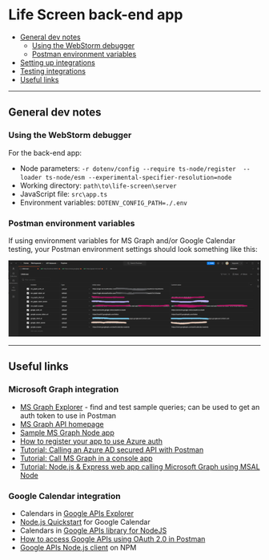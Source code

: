 # Life Screen back-end app 

- [General dev notes](#general-dev-notes)
  - [Using the WebStorm debugger](#using-the-webstorm-debugger)
  - [Postman environment variables](#postman-environment-variables)
- [Setting up integrations](/docs/setup-integrations.md)
- [Testing integrations](/docs/testing-integrations.md)
- [Useful links](#useful-links)

---
## General dev notes

### Using the WebStorm debugger
For the back-end app:
- Node parameters: `-r dotenv/config --require ts-node/register  --loader ts-node/esm --experimental-specifier-resolution=node`
- Working directory: `path\to\life-screen\server`
- JavaScript file: `src\app.ts`
- Environment variables: `DOTENV_CONFIG_PATH=./.env`

### Postman environment variables

If using environment variables for MS Graph and/or Google Calendar testing, your Postman environment settings should look something like this:

![Postman environment example](https://github.com/doubleedesign/life-screen/blob/version-2/docs/public/postman_env.png?raw=true)


---
## Useful links

### Microsoft Graph integration

* [MS Graph Explorer](https://developer.microsoft.com/en-us/graph/graph-explorer) - find and test sample queries; can be used to get an auth token to use in Postman
* [MS Graph API homepage](https://developer.microsoft.com/en-us/graph/rest-api)
* [Sample MS Graph Node app](https://github.com/microsoftgraph/msgraph-sample-nodeexpressapp)
* [How to register your app to use Azure auth](https://learn.microsoft.com/en-us/azure/active-directory/develop/quickstart-register-app)
* [Tutorial: Calling an Azure AD secured API with Postman](https://dev.to/425show/calling-an-azure-ad-secured-api-with-postman-22co)
* [Tutorial: Call MS Graph in a console app](https://learn.microsoft.com/en-us/azure/active-directory/develop/tutorial-v2-nodejs-console)
* [Tutorial: Node.js & Express web app calling Microsoft Graph using MSAL Node](https://github.com/Azure-Samples/ms-identity-javascript-nodejs-tutorial/blob/main/2-Authorization/1-call-graph/README.md)

### Google Calendar integration

* Calendars in [Google APIs Explorer](https://developers.google.com/calendar/api/v3/reference/calendars/get?apix_params=%7B%22calendarId%22%3A%22primary%22%7D)
* [Node.js Quickstart](https://developers.google.com/calendar/api/quickstart/nodejs) for Google Calendar
* Calendars in [Google APIs library for NodeJS](https://googleapis.dev/nodejs/googleapis/latest/calendar/index.html)
* [How to access Google APIs using OAuth 2.0 in Postman](https://blog.postman.com/how-to-access-google-apis-using-oauth-in-postman/)
* [Google APIs Node.js client](https://www.npmjs.com/package/googleapis) on NPM

